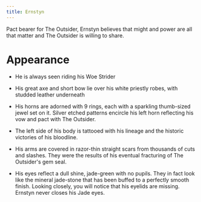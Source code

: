```yaml
---
title: Ernstyn
---
```


Pact bearer for The Outsider, Ernstyn believes that might and power are all that matter and The Outsider is willing to share.

# Appearance 

- He is always seen riding his Woe Strider

- His great axe and short bow lie over his white priestly robes, with studded leather underneath

- His horns are adorned with 9 rings, each with a sparkling thumb-sized jewel set on it. Silver etched patterns encircle his left horn reflecting his vow and pact with The Outsider.

- The left side of his body is tattooed with his lineage and the historic victories of his bloodline.

- His arms are covered in razor-thin straight scars from thousands of cuts and slashes. They were the results of his eventual fracturing of The Outsider's gem seal.

- His eyes reflect a dull shine, jade-green with no pupils. They in fact look like the mineral jade-stone that has been buffed to a perfectly smooth finish. Looking closely, you will notice that his eyelids are missing. Ernstyn never closes his Jade eyes.
